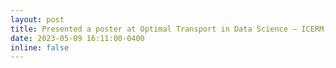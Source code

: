 ```yaml
---
layout: post
title: Presented a poster at Optimal Transport in Data Science – ICERM, Brown university.
date: 2023-05-09 16:11:00-0400
inline: false
---
```


